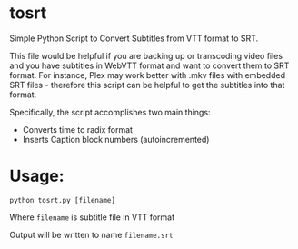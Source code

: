 # tosrt
Simple Python Script to Convert Subtitles from VTT format to SRT.

This file would be helpful if you are backing up or transcoding video files and you have subtitles in WebVTT format and want to convert them to SRT format. For instance, Plex may work better with .mkv files with embedded SRT files - therefore this script can be helpful to get the subtitles into that format. 

Specifically, the script accomplishes two main things:

* Converts time to radix format
* Inserts Caption block numbers (autoincremented) 

# Usage:
    python tosrt.py [filename]

Where `filename` is subtitle file in VTT format

Output will be written to name `filename.srt`
